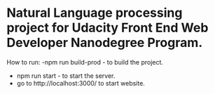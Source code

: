 # Natural Language processing project for Udacity Front End Web Developer Nanodegree Program.
How to run: 
-npm run build-prod - to build the project.
- npm run start - to start the server.
- go to http://localhost:3000/ to start website. 
